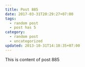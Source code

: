 ```yaml
---
title: Post 885
date: 2017-03-31T20:29:27+07:00
tags:
  - random post
  - post has 5
category:
  - random post
  - uncategorized
updated: 2013-10-31T14:10:35+07:00
---
```

This is content of post 885